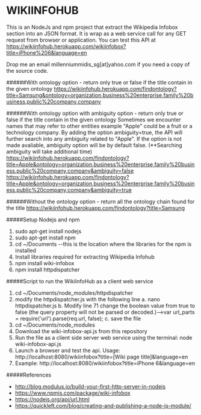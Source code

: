 # WIKIINFOHUB

This is an NodeJs and npm project that extract the Wikipedia Infobox section into an JSON format. It is wrap as a web service call for any GET request from browser or application. You can test this API at https://wikiinfohub.herokuapp.com/wikiinfobox?title=iPhone%206&language=en

Drop me an email millenniummidis_sg[at]yahoo.com if you need a copy of the source code.

######With ontology option - return only true or false if the title contain in the given ontology
https://wikiinfohub.herokuapp.com/findontology?title=Samsung&ontology=organization,business%20enterprise,family%20business,public%20company,company

######With ontology option with ambiguity option - return only true or false if the title contain in the given ontology
Sometimes we encounter names that may refer to other entities example "Apple" could be a fruit or a technology company. By adding the option ambiguity=true, the API will further search into any ambiguity related to "Apple". If the option is not made avaliable, ambiguity option will be by default false. (**Searching ambiguity will take additional time)
https://wikiinfohub.herokuapp.com/findontology?title=Apple&ontology=organization,business%20enterprise,family%20business,public%20company,company&ambiguity=false
https://wikiinfohub.herokuapp.com/findontology?title=Apple&ontology=organization,business%20enterprise,family%20business,public%20company,company&ambiguity=true

######Without the ontology option - return all the ontology chain found for the title
https://wikiinfohub.herokuapp.com/findontology?title=Samsung

#####Setup Nodejs and npm
1. sudo apt-get install nodejs
2. sudo apt-get install npm
3. cd ~/Documents   --this is the location where the libraries for the npm is installed
4. Install libraries required for extracting Wikipedia Infohub
5. npm install wiki-infobox
6. npm install httpdispatcher

#####Script to run the WikiInfoHub as a client web service
1. cd ~/Documents/node_modules/httpdispatcher
2. modify the httpdispatcher.js with the following line
    a. nano httpdispatcher.js
    b. Modify line 71 change the boolean value from true to false (the query property will not be parsed or decoded.)-->var url_parts = require('url').parse(req.url, false);
    c. save the file
3. cd ~/Documents/node_modules
4. Download the wiki-infobox-api.js from this repository
5. Run the file as a client side server web service using the terminal: node wiki-infobox-api.js
6. Launch a browser and test the api. Usage: http://localhost:8080/wikiinfobox?title=[Wiki page title]&language=en
7. Example: http://localhost:8080/wikiinfobox?title=iPhone 6&language=en

#####References
- http://blog.modulus.io/build-your-first-http-server-in-nodejs
- https://www.npmjs.com/package/wiki-infobox
- https://nodejs.org/api/url.html
- https://quickleft.com/blog/creating-and-publishing-a-node-js-module/

